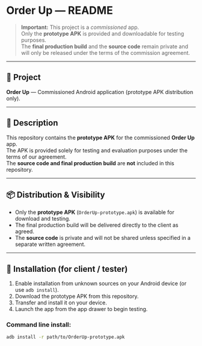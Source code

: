 # Order Up — README

> **Important:** This project is a *commissioned* app.  
> Only the **prototype APK** is provided and downloadable for testing purposes.  
> The **final production build** and the **source code** remain private and will only be released under the terms of the commission agreement.

---

## 📌 Project
**Order Up** — Commissioned Android application (prototype APK distribution only).

---

## 📖 Description
This repository contains the **prototype APK** for the commissioned **Order Up** app.  
The APK is provided solely for testing and evaluation purposes under the terms of our agreement.  
The **source code and final production build** are **not** included in this repository.

---

## 📦 Distribution & Visibility
- Only the **prototype APK** (`OrderUp-prototype.apk`) is available for download and testing.  
- The final production build will be delivered directly to the client as agreed.  
- The **source code** is private and will not be shared unless specified in a separate written agreement.  

---

## 📲 Installation (for client / tester)
1. Enable installation from unknown sources on your Android device (or use `adb install`).
2. Download the prototype APK from this repository.
3. Transfer and install it on your device.
4. Launch the app from the app drawer to begin testing.

### Command line install:
```bash
adb install -r path/to/OrderUp-prototype.apk
